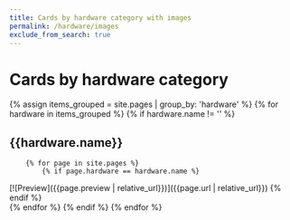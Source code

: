 ```yaml
---
title: Cards by hardware category with images
permalink: /hardware/images
exclude_from_search: true
---
```

# Cards by hardware category
{% assign items_grouped = site.pages | group_by: 'hardware' %}
{% for hardware in items_grouped  %}
    {% if hardware.name != '' %}
## {{hardware.name}}
        {% for page in site.pages %}
            {% if page.hardware == hardware.name %}
[![Preview]({{page.preview | relative_url}})]({{page.url | relative_url}})
            {% endif %}   
        {% endfor %}
    {% endif %}
{% endfor %}